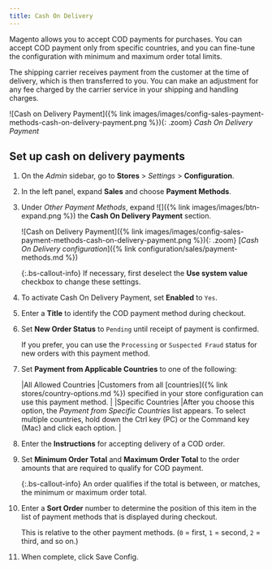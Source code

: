 ```yaml
---
title: Cash On Delivery
---
```


Magento allows you to accept COD payments for purchases. You can accept COD payment only from specific countries, and you can fine-tune the configuration with minimum and maximum order total limits.

The shipping carrier receives payment from the customer at the time of delivery, which is then transferred to you. You can make an adjustment for any fee charged by the carrier service in your shipping and handling charges.

![Cash on Delivery Payment]({% link images/images/config-sales-payment-methods-cash-on-delivery-payment.png %}){: .zoom}
_Cash On Delivery Payment_

## Set up cash on delivery payments

1. On the _Admin_ sidebar, go to **Stores** > _Settings_ > **Configuration**.

1. In the left panel, expand **Sales** and choose **Payment Methods**.

1. Under _Other Payment Methods_, expand ![]({% link images/images/btn-expand.png %}) the **Cash On Delivery Payment** section.

   ![Cash on Delivery Payment]({% link images/images/config-sales-payment-methods-cash-on-delivery-payment.png %}){: .zoom}
   [_Cash On Delivery configuration_]({% link configuration/sales/payment-methods.md %})

   {:.bs-callout-info}
   If necessary, first deselect the **Use system value** checkbox to change these settings.

1. To activate Cash On Delivery Payment, set **Enabled** to `Yes`.

1. Enter a **Title** to identify the COD payment method during checkout.

1. Set **New Order Status** to `Pending` until receipt of payment is confirmed.

   If you prefer, you can use the `Processing` or `Suspected Fraud` status for new orders with this payment method.

1. Set **Payment from Applicable Countries** to one of the following:

   |All Allowed Countries |Customers from all [countries]({% link stores/country-options.md %}) specified in your store configuration can use this payment method. |
   |Specific Countries |After you choose this option, the _Payment from Specific Countries_ list appears. To select multiple countries, hold down the Ctrl key (PC) or the Command key (Mac) and click each option. |

1. Enter the **Instructions** for accepting delivery of a COD order.

1. Set **Minimum Order Total** and **Maximum Order Total** to the order amounts that are required to qualify for COD payment.

   {:.bs-callout-info}
   An order qualifies if the total is between, or matches, the minimum or maximum order total.

1. Enter a **Sort Order** number to determine the position of this item in the list of payment methods that is displayed during checkout.

   This is relative to the other payment methods. (`0` = first, `1` = second, `2` = third, and so on.)

1. When complete, click <span class="btn">Save Config</span>.
